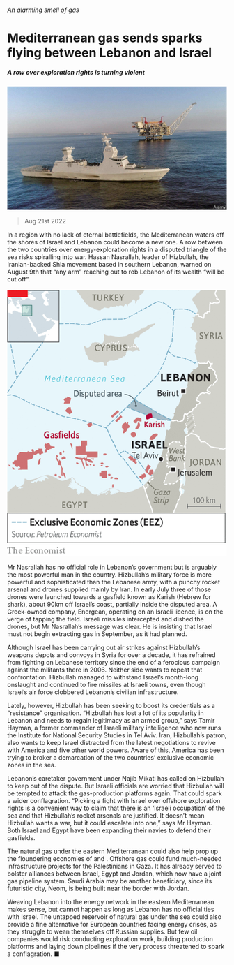 ###### An alarming smell of gas

# Mediterranean gas sends sparks flying between Lebanon and Israel 

##### A row over exploration rights is turning violent 

![image](images/20220820_MAP509.jpg) 

> Aug 21st 2022 

In a region with no lack of eternal battlefields, the Mediterranean waters off the shores of Israel and Lebanon could become a new one. A row between the two countries over energy-exploration rights in a disputed triangle of the sea risks spiralling into war. Hassan Nasrallah, leader of Hizbullah, the Iranian-backed Shia movement based in southern Lebanon, warned on August 9th that “any arm” reaching out to rob Lebanon of its wealth “will be cut off”.

![image](images/20220827_MAM935.png) 


Mr Nasrallah has no official role in Lebanon’s government but is arguably the most powerful man in the country. Hizbullah’s military force is more powerful and sophisticated than the Lebanese army, with a punchy rocket arsenal and drones supplied mainly by Iran. In early July three of those drones were launched towards a gasfield known as Karish (Hebrew for shark), about 90km off Israel’s coast, partially inside the disputed area. A Greek-owned company, Energean, operating on an Israeli licence, is on the verge of tapping the field. Israeli missiles intercepted and dished the drones, but Mr Nasrallah’s message was clear. He is insisting that Israel must not begin extracting gas in September, as it had planned.

Although Israel has been carrying out air strikes against Hizbullah’s weapons depots and convoys in Syria for over a decade, it has refrained from fighting on Lebanese territory since the end of a ferocious campaign against the militants there in 2006. Neither side wants to repeat that confrontation. Hizbullah managed to withstand Israel’s month-long onslaught and continued to fire missiles at Israeli towns, even though Israel’s air force clobbered Lebanon’s civilian infrastructure. 

Lately, however, Hizbullah has been seeking to boost its credentials as a “resistance” organisation. “Hizbullah has lost a lot of its popularity in Lebanon and needs to regain legitimacy as an armed group,” says Tamir Hayman, a former commander of Israeli military intelligence who now runs the Institute for National Security Studies in Tel Aviv. Iran, Hizbullah’s patron, also wants to keep Israel distracted from the latest negotiations to revive  with America and five other world powers. Aware of this, America has been trying to broker a demarcation of the two countries’ exclusive economic zones in the sea.

Lebanon’s caretaker government under Najib Mikati has called on Hizbullah to keep out of the dispute. But Israeli officials are worried that Hizbullah will be tempted to attack the gas-production platforms again. That could spark a wider conflagration. “Picking a fight with Israel over offshore exploration rights is a convenient way to claim that there is an ‘Israeli occupation’ of the sea and that Hizbullah’s rocket arsenals are justified. It doesn’t mean Hizbullah wants a war, but it could escalate into one,” says Mr Hayman. Both Israel and Egypt have been expanding their navies to defend their gasfields.

The natural gas under the eastern Mediterranean could also help prop up the floundering economies of  and . Offshore gas could fund much-needed infrastructure projects for the Palestinians in Gaza. It has already served to bolster alliances between Israel, Egypt and Jordan, which now have a joint gas pipeline system. Saudi Arabia may be another beneficiary, since its futuristic city, Neom, is being built near the border with Jordan.

Weaving Lebanon into the energy network in the eastern Mediterranean makes sense, but cannot happen as long as Lebanon has no official ties with Israel. The untapped reservoir of natural gas under the sea could also provide a fine alternative for European countries facing energy crises, as they struggle to wean themselves off Russian supplies. But few oil companies would risk conducting exploration work, building production platforms and laying down pipelines if the very process threatened to spark a conflagration. ■

